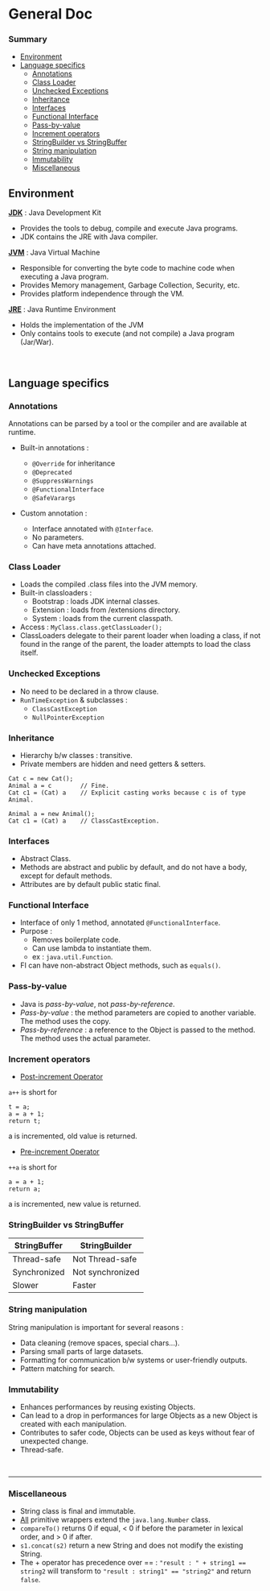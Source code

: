 # General Doc

### Summary

- [Environment](#environment)
- [Language specifics](#language-specifics)
    - [Annotations](#annotations)
    - [Class Loader](#class-loader)
    - [Unchecked Exceptions](#unchecked-exceptions)
    - [Inheritance](#inheritance)
    - [Interfaces](#interfaces)
    - [Functional Interface](#functional-interface)
    - [Pass-by-value](#pass-by-value)
    - [Increment operators](#increment-operators)
    - [StringBuilder vs StringBuffer](#stringbuilder-vs-stringbuffer)
    - [String manipulation](#string-manipulation)
    - [Immutability](#immutability)
    - [Miscellaneous](#miscellaneous)


## Environment

**<u>JDK</u>** : Java Development Kit

- Provides the tools to debug, compile and execute Java programs.
- JDK contains the JRE with Java compiler.

**<u>JVM</u>** : Java Virtual Machine

- Responsible for converting the byte code to machine code when executing a Java program.
- Provides Memory management, Garbage Collection, Security, etc.
- Provides platform independence through the VM.

**<u>JRE</u>** : Java Runtime Environment

- Holds the implementation of the JVM
- Only contains tools to execute (and not compile) a Java program (Jar/War).

<br>


## Language specifics


### Annotations

Annotations can be parsed by a tool or the compiler and are available at runtime.

- Built-in annotations :
    - `@Override` for inheritance
    - `@Deprecated`
    - `@SuppressWarnings`
    - `@FunctionalInterface`
    - `@SafeVarargs`

- Custom annotation :
    - Interface annotated with `@Interface`.
    - No parameters.
    - Can have meta annotations attached.


### Class Loader

- Loads the compiled .class files into the JVM memory.
- Built-in classloaders :
    - Bootstrap : loads JDK internal classes.
    - Extension : loads from /extensions directory.
    - System : loads from the current classpath.
- Access : `MyClass.class.getClassLoader();`
- ClassLoaders delegate to their parent loader when loading a class, if not found in the range of the parent,
the loader attempts to load the class itself.


### Unchecked Exceptions

- No need to be declared in a throw clause.
- `RunTimeException` & subclasses :
    - `ClassCastException`
    - `NullPointerException`


### Inheritance

- Hierarchy b/w classes : transitive.
- Private members are hidden and need getters & setters.

```
Cat c = new Cat();  
Animal a = c        // Fine.  
Cat c1 = (Cat) a    // Explicit casting works because c is of type Animal.

Animal a = new Animal();
Cat c1 = (Cat) a    // ClassCastException.
```


### Interfaces

- Abstract Class.
- Methods are abstract and public by default, and do not have a body, except for default methods.
- Attributes are by default public static final.


### Functional Interface

- Interface of only 1 method, annotated `@FunctionalInterface`.
- Purpose :
    - Removes boilerplate code.
    - Can use lambda to instantiate them.
    - ex : `java.util.Function`.
- FI can have non-abstract Object methods, such as `equals()`.


### Pass-by-value

- Java is *pass-by-value*, not *pass-by-reference*.
- *Pass-by-value* : the method parameters are copied to another variable. The method uses the copy.
- *Pass-by-reference* : a reference to the Object is passed to the method. The method uses the actual parameter.


### Increment operators

- <u>Post-increment Operator</u>

`a++` is short for
```
t = a;
a = a + 1;
return t;
```
a is incremented, old value is returned.

- <u>Pre-increment Operator</u>

`++a` is short for
```
a = a + 1;
return a;
```
a is incremented, new value is returned.


### StringBuilder vs StringBuffer

| StringBuffer | StringBuilder    |
|--------------|------------------|
| Thread-safe  | Not Thread-safe  |
| Synchronized | Not synchronized |
| Slower       | Faster           |


### String manipulation

String manipulation is important for several reasons :
- Data cleaning (remove spaces, special chars...).
- Parsing small parts of large datasets.
- Formatting for communication b/w systems or user-friendly outputs.
- Pattern matching for search.


### Immutability

- Enhances performances by reusing existing Objects.
- Can lead to a drop in performances for large Objects as a new Object is created with each manipulation.
- Contributes to safer code, Objects can be used as keys without fear of unexpected change.
- Thread-safe.

<br>

---

### Miscellaneous

- String class is final and immutable.
- <u>All</u> primitive wrappers extend the `java.lang.Number` class.
- `compareTo()` returns 0 if equal, < 0 if before the parameter in lexical order, and > 0 if after.
- `s1.concat(s2)` return a new String and does not modify the existing String.
- The + operator has precedence over == : 
`"result : " + string1 == string2` will transform to `"result : string1" == "string2"` and return `false`.
